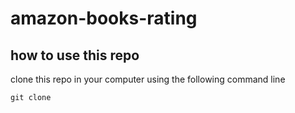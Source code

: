 # amazon-books-rating

## how to use this repo
clone this repo in your computer using the following command line
```
git clone
```
